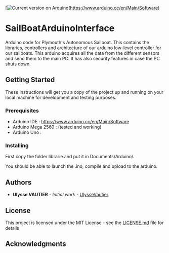 [![Current version on Arduino](https://img.shields.io/badge/Arduino-v1.8.5-blue.svg)(https://www.arduino.cc/en/Main/Software)

# SailBoatArduinoInterface
Arduino code for Plymouth's Autonomous Sailboat. This contains the libraries, controllers and architecture of our arduino low-level controller for our sailboats. This arduino acquires all the data from the different sensors and send them to the main PC. It has also security features in case the PC shuts down.

## Getting Started

These instructions will get you a copy of the project up and running on your local machine for development and testing purposes.

### Prerequisites

- Arduino IDE : https://www.arduino.cc/en/Main/Software
- Arduino Mega 2560 : (tested and working)
- Arduino Uno : 

### Installing

First copy the folder librarie and put it in Documents/Arduino/.

You should be able to launch the .ino, compile and upload to the arduino.

## Authors

* **Ulysse VAUTIER** - *Initial work* - [UlysseVautier](https://github.com/UlysseVautier)

## License

This project is licensed under the MIT License - see the [LICENSE.md](LICENSE.md) file for details

## Acknowledgments

